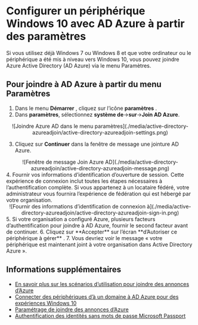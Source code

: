 <properties
    pageTitle="Configurer un périphérique Windows 10 avec AD Azure à partir des paramètres | Microsoft Azure"
    description="Explique comment les utilisateurs peuvent participer à Azure AD via le menu Paramètres."
    services="active-directory"
    documentationCenter=""
    authors="femila"
    manager="swadhwa"
    editor=""
    tags="azure-classic-portal"/>

<tags
    ms.service="active-directory"
    ms.workload="identity"
    ms.tgt_pltfrm="na"
    ms.devlang="na"
    ms.topic="article"
    ms.date="09/27/2016"
    ms.author="femila"/>

# <a name="set-up-a-windows-10-device-with-azure-ad-from-settings"></a>Configurer un périphérique Windows 10 avec AD Azure à partir des paramètres
Si vous utilisez déjà Windows 7 ou Windows 8 et que votre ordinateur ou le périphérique a été mis à niveau vers Windows 10, vous pouvez joindre Azure Active Directory (AD Azure) via le menu Paramètres.

## <a name="to-join-to-azure-ad-from-the-settings-menu"></a>Pour joindre à AD Azure à partir du menu Paramètres


1. Dans le menu **Démarrer** , cliquez sur l’icône **paramètres** .
2. Dans **paramètres**, sélectionnez **système de**->**sur**->**Join AD Azure**.
<center>
![Joindre Azure AD dans le menu paramètres](./media/active-directory-azureadjoin/active-directory-azureadjoin-settings.png)</center>

3. Cliquez sur **Continuer** dans la fenêtre de message une jointure AD Azure.
<center>
![Fenêtre de message Join Azure AD](./media/active-directory-azureadjoin/active-directory-azureadjoin-message.png)</center>
4. Fournir vos informations d’identification d’ouverture de session. Cette expérience de connexion inclut toutes les étapes nécessaires à l’authentification complète. Si vous appartenez à un locataire fédéré, votre administrateur vous fournira l’expérience de fédération qui est hébergé par votre organisation.
<center>
![Fournir des informations d’identification de connexion à](./media/active-directory-azureadjoin/active-directory-azureadjoin-sign-in.png)</center>
5. Si votre organisation a configuré Azure, plusieurs facteurs d’authentification pour joindre à AD Azure, fournir le second facteur avant de continuer.
6. Cliquez sur **Accepter** sur l’écran **d’Autoriser ce périphérique à gérer** .
7. Vous devriez voir le message « votre périphérique est maintenant joint à votre organisation dans Active Directory Azure ».


## <a name="additional-information"></a>Informations supplémentaires
* [En savoir plus sur les scénarios d’utilisation pour joindre des annonces d’Azure](active-directory-azureadjoin-deployment-aadjoindirect.md)
* [Connecter des périphériques d’à un domaine à AD Azure pour des expériences Windows 10](active-directory-azureadjoin-devices-group-policy.md)
* [Paramétrage de joindre des annonces d’Azure](active-directory-azureadjoin-setup.md)
* [Authentification des identités sans mots de passe Microsoft Passport](active-directory-azureadjoin-passport.md)
